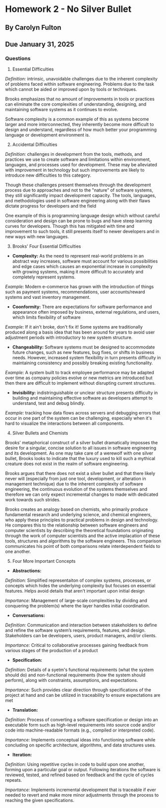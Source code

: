 # Homework 2 - No Silver Bullet
## By Carolyn Fulton
## Due January 31, 2025

### Questions

1. Essential Difficulties

*Definition:* intrinsic, unavoidable challenges due to the  inherent complexity of problems faced within software engineering. Problems due to the task which cannot be aided or improved upon by tools or techniques.

Brooks emphasizes that no amount of improvements in tools or practices can eliminate the core complexities of understanding, designing, and maintaining software systems as it continues to evolve.

Software complexity is a common example of this as systems become larger and more interconnected, they inherently become more difficult to design and understand, regardless of how much better your programming language or development environment is.

2. Accidental Difficulties

*Definition:* challenges in development from the tools, methods, and practices we use to create software and limitations within environment, languages, and processes used for development. These may be alleviated with improvement in technology but such improvements are likely to introduce new difficulties to this category.

Though these challenges present themselves through the development process due to approaches and not to the "nature" of software systems, they still significantly impact development capacity. The tools, languages, and methodologies used in software engineering along with their flaws dictate progress for developers and the field 

One example of this is programming language design which without careful consideration and design can be prone to bugs and have steep learning curves for developers. Though this has mitigated with time and improvement to such tools, it still presents itself to newer developers and in new ways with new languages.

3. Brooks' Four Essential Difficulties

- **Complexity:** As the need to represent real-world problems in an abstract way increases, software must account for various possibilities and edge cases which causes an exponential increase in complexity with growing systems, making it more difficult to accurately and completely represent systems.

*Example:* Modern e-commerce has grown with the introduction of things such as payment systems, recommendations, user accounts/reward systems and vast inventory management.

- **Coonformity:** There are expectations for software performance and appearance often imposed by business, external regulations, and users, which limits flexibility of software

*Example:* If it ain't broke, don't fix it! Some systems are traditionally produced along a basis idea that has been around for years to avoid user adjustment periods with introductory to new system structure.

- **Changeability:** Software systems must be designed to accommodate future changes, such as new features, bug fixes, or shifts in business needs. However, increased system flexibility in turn presents difficulty in maintaining consistency and possibly breaking existing functionality.

*Example:* A system built to track employee performance may be adapted over time as company policies evolve or new metrics are introduced but then there are difficult to implement without disrupting current structures.

- **Invisibility:** indistringuishable or unclear structure presents difficulty in building and maintaining effective software as developers attempt to understand, test and debug blindly.

*Example:* tracking how data flows across servers and debugging errors that occur in one part of the system can be challenging, especially when it's hard to visualize the interactions between all components.

4. Silver Bullets and Chemists

Brooks' metaphorical construct of a silver bullet dramatically imposses the desire for a singular, concise solution to all issues in software engineering and its development. As one may take care of a werewolf with one silver bullet, Brooks looks to indicate that the luxury used to kill such a mythical creature does not exist in the realm of software engineering.

Brooks argues that there does not exist a silver bullet and that there likely never will (especially from just one tool, development, or alteration in management technique) due to the inherent complexity of software engineering, the continuous evolution of the systems themselves and therefore we can only expect incremental changes to made with dedicated work towards such strides.

Brooks creates an analogy based on chemists, who primarily produce fundamental research and underlying science, and chemical engineers, who apply these principles to practical problems in design and technology. He compares this to the relationship between software engineers and computer scientists by describing the theoretical foundations originating through the work of computer scientists and the active implacation of these tools, structures and algorithms by the software engineers. This comparison communicates his point of both comparisons relate interdependent fields to one another.

5. Four More Important Concepts

- **Abstractions:** 

*Definition:* Simplified representaiton of complex systems, processes, or concepts which hides the underlying complexity but focuses on essential features. Helps avoid details that aren't important upon initial design

*Importance:* Management of large-scale complexities by dividing and conquering the problem(s) where the layer handles initial coordination.

- **Conversations:**

*Definition:* Communication and interaction between stakeholders to define and refine the software system’s requirements, features, and design. Stakeholders can be developers, users, product managers, and/or clients.

*Importance:* Critical to collaborative processes gaining feedback from various stages of the production of a product

- **Specification:** 

*Definition:* Details of a syetm's functional requirements (what the system should do) and non-functional requirements (how the system should perform), along with constraints, assumptions, and expectations.

*Importance:* Such provides clear direction through specifications of the project at hand and can be utilized in traceability to ensure expectations are met

- **Translation:** 

*Definition:* Process of converting a software specification or design into an executable form such as high-level requirements into source code and/or code into machine-readable formats (e.g., compiled or interpreted code).

*Importance:* Implements conceptual ideas into functioning software while concluding on specific architecture, algorithms, and data structures uses.

- **Iteration:**

*Definition:* Using repetitive cycles in code to build upon one another, forming upon a particular goal or output. Following iterations the software is reviewed, tested, and refined based on feedback and the cycle of cycles repeats.

*Importance:* Implements incremental development that is traceable if ever needed to revert and make more minor adjustments through the process to reaching the given specifications.
